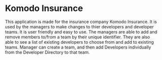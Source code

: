 # Komodo Insurance 
This application is made for the insurance company Komodo Insurance. It is used by the managers to make changes to thier developers and developer teams. It is user friendly and easy to use.
The managers are able to add and remove members to/from a team by their unique identifier. They are also able to see a list of existing developers to choose from and add to existing teams. Manager can create a team, and then add Developers individually from the Developer Directory to that team.
